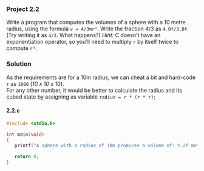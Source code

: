 ### Project 2.2
Write a program that computes the volumes of a sphere with a 10 metre radius, using the formula `v = 4/3πr³`. Write the fraction 4/3 as `4.0f/3.0f`. (Try writing it as `4/3`. What happens?) *Hint:* C doesn't have an exponentiation operator, so you'll need to multiply `r` by itself twice to compute `r³`.

### Solution
As the requirements are for a 10m radius, we can cheat a bit and hard-code `r` as `1000` (*10 x 10 x 10*).   
For any other number, it would be better to calculate the radius and its cubed state by assigning as variable `radius = r * (r * r)`;
#### 2.2.c
```c
#include <stdio.h>

int main(void)
{
   printf("A sphere with a radius of 10m produces a volume of: %.2f metres-cubed.\n", 4.0f/3.0f * 3.14 * 1000);

   return 0;
}
```
